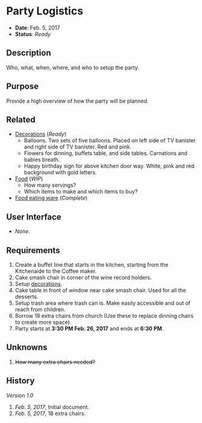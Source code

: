 # Party Logistics

- **Date**: Feb. 5, 2017
- **Status**: *Ready*

## Description

Who, what, when, where, and who to setup the party.

## Purpose

Provide a high overview of how the party will be planned.

## Related

- [Decorations](./decorations.md) (*Ready*)
  - Balloons. Two sets of five balloons. Placed on left side of TV banister and right side of TV banister. Red and pink.
  - Flowers for dinning, buffets table, and side tables. Carnations and babies breath.
  - Happy birthday sign for above kitchen door way. White, pink and red background with gold letters.
- [Food](./food.md) (*WIP*)
  - How many servings?
  - Which items to make and which items to buy?
- [Food eating ware](./food-ware.md) (*Complete*)

## User Interface

- *None*.

## Requirements

1. Create a buffet line that starts in the kitchen, starting from the Kitchenaide to the Coffee maker.
2. Cake smash chair in corner of the wine record holders.
3. Setup [decorations](./decorations.md).
4. Cake table in front of window near cake smash chair. Used for all the desserts.
5. Setup trash area where trash can is. Make easily accessible and out of reach from children.
6. Borrow 18 extra chairs from church (Use these to replace dinning chairs to create more space).
7. Party starts at **3:30 PM Feb. 26, 2017** and ends at **6:30 PM**.

## Unknowns

1. ~~How many extra chairs needed?~~

## History

*Version 1.0*

1. *Feb. 5, 2017*, Initial document.
2. *Feb. 5, 2017*, 18 extra chairs.
